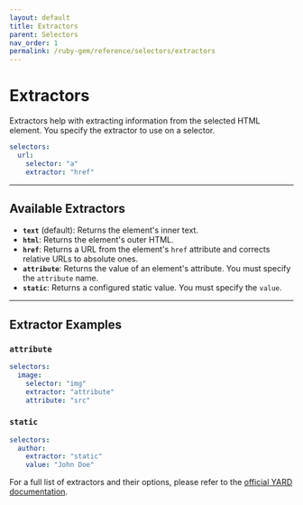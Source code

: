 ```yaml
---
layout: default
title: Extractors
parent: Selectors
nav_order: 1
permalink: /ruby-gem/reference/selectors/extractors
---
```


# Extractors

Extractors help with extracting information from the selected HTML element. You specify the extractor to use on a selector.

```yaml
selectors:
  url:
    selector: "a"
    extractor: "href"
```

---

## Available Extractors

- **`text`** (default): Returns the element's inner text.
- **`html`**: Returns the element's outer HTML.
- **`href`**: Returns a URL from the element's `href` attribute and corrects relative URLs to absolute ones.
- **`attribute`**: Returns the value of an element's attribute. You must specify the `attribute` name.
- **`static`**: Returns a configured static value. You must specify the `value`.

---

## Extractor Examples

### `attribute`

```yaml
selectors:
  image:
    selector: "img"
    extractor: "attribute"
    attribute: "src"
```

### `static`

```yaml
selectors:
  author:
    extractor: "static"
    value: "John Doe"
```

For a full list of extractors and their options, please refer to the [official YARD documentation](https://www.rubydoc.info/gems/html2rss/Html2rss/Selectors/Extractors).
